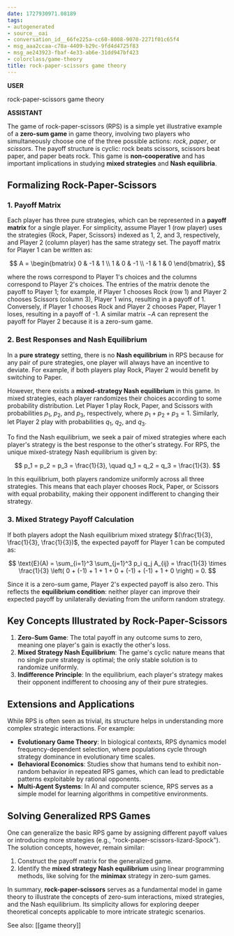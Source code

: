 ```yaml
---
date: 1727930971.08189
tags:
- autogenerated
- source__oai
- conversation_id__66fe225a-cc60-8008-9070-2271f01c65f4
- msg_aaa2ccaa-c78a-4409-b29c-9fd4d4725f83
- msg_ae243923-fbaf-4e33-ab6e-31dd947bf423
- colorclass/game-theory
title: rock-paper-scissors game theory
---
```


**USER**

rock-paper-scissors game theory


**ASSISTANT**

The game of rock-paper-scissors (RPS) is a simple yet illustrative example of a **zero-sum game** in game theory, involving two players who simultaneously choose one of the three possible actions: *rock*, *paper*, or *scissors*. The payoff structure is cyclic: rock beats scissors, scissors beat paper, and paper beats rock. This game is **non-cooperative** and has important implications in studying **mixed strategies** and **Nash equilibria**.

## Formalizing Rock-Paper-Scissors

### 1. **Payoff Matrix**
Each player has three pure strategies, which can be represented in a **payoff matrix** for a single player. For simplicity, assume Player 1 (row player) uses the strategies \{Rock, Paper, Scissors\} indexed as 1, 2, and 3, respectively, and Player 2 (column player) has the same strategy set. The payoff matrix for Player 1 can be written as:

$$
A = \begin{bmatrix}
0 & -1 & 1 \\
1 & 0 & -1 \\
-1 & 1 & 0
\end{bmatrix},
$$

where the rows correspond to Player 1's choices and the columns correspond to Player 2's choices. The entries of the matrix denote the payoff to Player 1; for example, if Player 1 chooses Rock (row 1) and Player 2 chooses Scissors (column 3), Player 1 wins, resulting in a payoff of 1. Conversely, if Player 1 chooses Rock and Player 2 chooses Paper, Player 1 loses, resulting in a payoff of -1. A similar matrix $-A$ can represent the payoff for Player 2 because it is a zero-sum game.

### 2. **Best Responses and Nash Equilibrium**
In a **pure strategy** setting, there is no **Nash equilibrium** in RPS because for any pair of pure strategies, one player will always have an incentive to deviate. For example, if both players play Rock, Player 2 would benefit by switching to Paper.

However, there exists a **mixed-strategy Nash equilibrium** in this game. In mixed strategies, each player randomizes their choices according to some probability distribution. Let Player 1 play Rock, Paper, and Scissors with probabilities $p_1$, $p_2$, and $p_3$, respectively, where $p_1 + p_2 + p_3 = 1$. Similarly, let Player 2 play with probabilities $q_1$, $q_2$, and $q_3$.

To find the Nash equilibrium, we seek a pair of mixed strategies where each player's strategy is the best response to the other's strategy. For RPS, the unique mixed-strategy Nash equilibrium is given by:

$$
p_1 = p_2 = p_3 = \frac{1}{3}, \quad q_1 = q_2 = q_3 = \frac{1}{3}.
$$

In this equilibrium, both players randomize uniformly across all three strategies. This means that each player chooses Rock, Paper, or Scissors with equal probability, making their opponent indifferent to changing their strategy.

### 3. **Mixed Strategy Payoff Calculation**
If both players adopt the Nash equilibrium mixed strategy $(\frac{1}{3}, \frac{1}{3}, \frac{1}{3})$, the expected payoff for Player 1 can be computed as:

$$
\text{E}(A) = \sum_{i=1}^3 \sum_{j=1}^3 p_i q_j A_{ij} = \frac{1}{3} \times \frac{1}{3} \left( 0 + (-1) + 1 + 1 + 0 + (-1) + (-1) + 1 + 0 \right) = 0.
$$

Since it is a zero-sum game, Player 2's expected payoff is also zero. This reflects the **equilibrium condition**: neither player can improve their expected payoff by unilaterally deviating from the uniform random strategy.

## Key Concepts Illustrated by Rock-Paper-Scissors

1. **Zero-Sum Game**: The total payoff in any outcome sums to zero, meaning one player's gain is exactly the other's loss.
2. **Mixed Strategy Nash Equilibrium**: The game's cyclic nature means that no single pure strategy is optimal; the only stable solution is to randomize uniformly.
3. **Indifference Principle**: In the equilibrium, each player's strategy makes their opponent indifferent to choosing any of their pure strategies.

## Extensions and Applications

While RPS is often seen as trivial, its structure helps in understanding more complex strategic interactions. For example:

- **Evolutionary Game Theory**: In biological contexts, RPS dynamics model frequency-dependent selection, where populations cycle through strategy dominance in evolutionary time scales.
- **Behavioral Economics**: Studies show that humans tend to exhibit non-random behavior in repeated RPS games, which can lead to predictable patterns exploitable by rational opponents.
- **Multi-Agent Systems**: In AI and computer science, RPS serves as a simple model for learning algorithms in competitive environments.

## Solving Generalized RPS Games

One can generalize the basic RPS game by assigning different payoff values or introducing more strategies (e.g., "rock-paper-scissors-lizard-Spock"). The solution concepts, however, remain similar:

1. Construct the payoff matrix for the generalized game.
2. Identify the **mixed strategy Nash equilibrium** using linear programming methods, like solving for the **minimax** strategy in zero-sum games.

In summary, **rock-paper-scissors** serves as a fundamental model in game theory to illustrate the concepts of zero-sum interactions, mixed strategies, and the Nash equilibrium. Its simplicity allows for exploring deeper theoretical concepts applicable to more intricate strategic scenarios.

See also: [[game theory]]